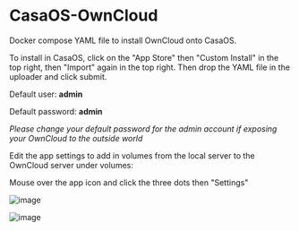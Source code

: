 # CasaOS-OwnCloud
Docker compose YAML file to install OwnCloud onto CasaOS.

To install in CasaOS, click on the "App Store" then "Custom Install" in the top right, then "Import" again in the top right. Then drop the YAML file in the uploader and click submit.

Default user: **admin**

Default password: **admin**

*Please change your default password for the admin account if exposing your OwnCloud to the outside world*

Edit the app settings to add in volumes from the local server to the OwnCloud server under volumes:

Mouse over the app icon and click the three dots then "Settings"

![image](https://github.com/jonth93/CasaOS-OwnCloud/assets/42115727/af6f5e9b-d2a4-4a48-bdd1-73dca8423d2a)

![image](https://github.com/jonth93/CasaOS-OwnCloud/assets/42115727/4b99b124-f847-4f27-bc19-3044a78517d7)

